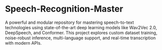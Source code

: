 # Speech-Recognition-Master
A powerful and modular repository for mastering speech-to-text technologies using state-of-the-art deep learning models like Wav2Vec 2.0, DeepSpeech, and Conformer. This project explores custom dataset training, noise-robust inference, multi-language support, and real-time transcription with modern APIs.
